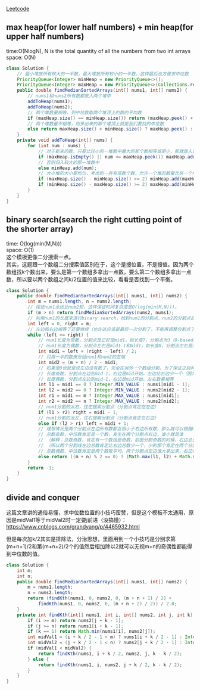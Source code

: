 [Leetcode](https://leetcode.com/problems/median-of-two-sorted-arrays/)

## max heap(for lower half numbers) + min heap(for upper half numbers)
time:O(NlogN), N is the total quantity of all the numbers from two int arrays\
space: O(N)
```java
class Solution {
    // 最小堆放所有较大的一半数，最大堆放所有较小的一半数，这样最后也方便求中位数
    PriorityQueue<Integer> minHeap = new PriorityQueue<>();
    PriorityQueue<Integer> maxHeap = new PriorityQueue<>(Collections.reverseOrder());
    public double findMedianSortedArrays(int[] nums1, int[] nums2) {
        // nums1和nums2所有数都放入两个堆中
        addToHeap(nums1);
        addToHeap(nums2);
        // 两个堆数量相等，则中位数取两个堆顶上的数的平均数
        if (maxHeap.size() == minHeap.size()) return (maxHeap.peek() + minHeap.peek()) / 2.0;
        // 两个堆数量不相等，则多出来的那个堆顶上就是我们要找的中位数
        else return maxHeap.size() > minHeap.size() ? maxHeap.peek() : minHeap.peek();
    }
    private void addToHeap(int[] nums) {
        for (int num : nums) {
            // 对于新来的数，只要比较小的一堆数中最大的那个数相等或更小，那就放入较小的那一堆数中
            if (maxHeap.isEmpty() || num <= maxHeap.peek()) maxHeap.add(num);
            // 否则归入较大的那一堆数中
            else minHeap.add(num);
            // 大小堆的大小要均匀，考虑到一共有奇数个数，允许一个堆的数量比另一个堆多一个（多出来的一个就是中位数）
            if (maxHeap.size() - minHeap.size() >= 2) minHeap.add(maxHeap.poll());
            if (minHeap.size() - maxHeap.size() >= 2) maxHeap.add(minHeap.poll());
        }
    }
}
```

## binary search(search the right cutting point of the shorter array)
time: O(log(min(M,N)))\
space: O(1)\
这个模板更像二分搜索一点。\
其实，这题跟一个数组二分搜索值区别在于，这个是搜位置，不是搜值。因为两个数组找k个数出来，要么是第一个数组多拿出一点数，要么第二个数组多拿出一点数，所以要以两个数组之间k/2位置的值来比较，看看是否找到一个平衡。
```java
class Solution {
    public double findMedianSortedArrays(int[] nums1, int[] nums2) {
        int m = nums1.length, n = nums2.length;
        // 保证num1永远比num2短，这样保证时间复杂度是O(log(min(M,N)))。
        if (m > n) return findMedianSortedArrays(nums2, nums1);
        // 利用num1的长度来进行binary search，找到num1的分割点，num2的分割点自然就能算出，原因是最终分割点左右数量相等
        int left = 0, right = m;
        // 左边和右边相等了还要继续（也许这应该是最后一次分割了，不能再调整分割点了，如果这次还没return就是input有问题）
        while (left <= right) {
            // num1长度为奇数，分割点是正好是mid1，如长度7，分割点为3（0-based）
            // num1长度为偶数，分割点左右是mid1-1和mid1，如长度8，分割点左右是3和4（0-based）
            int mid1 = left + (right - left) / 2;
            // 只用一半的数来分给num1和num2的左端
            int mid2 = (m + n) / 2 - mid1;
            // 如果是0也就是说左边没有数了，完全在另外一个数组分割，为了保证之后判断合法，设成最小值或最大值
            // 长度奇数，分割点左边到mid-1，右边是mid开始，左边比右边少一个（因为右边包括mid）
            // 长度偶数，分割点左边到mid-1，右边是mid开始，左右数量相等
            int l1 = mid1 == 0 ? Integer.MIN_VALUE : nums1[mid1 - 1];
            int l2 = mid2 == 0 ? Integer.MIN_VALUE : nums2[mid2 - 1];
            int r1 = mid1 == m ? Integer.MAX_VALUE : nums1[mid1];
            int r2 = mid2 == n ? Integer.MAX_VALUE : nums2[mid2];
            // num1分割的太右，往左搜索分割点（分割点肯定在左边）
            if (l1 > r2) right = mid1 - 1;
            // num1分割的太左，往右搜索分割点（分割点肯定在右边）
            else if (l2 > r1) left = mid1 + 1;
            // 理想情况是两个分割点左边所有数都互相小于右边所有数，那么就可以根据num1和num2总数奇偶性求中位数
            // 总数奇数，中位数肯定是一个数，发生在两个分割点右边，谁小就是谁
            // （解释：总数奇数，肯定有一个数组是奇数，前面分割奇数的时候，右边总比左边多一个）
            // （所以两个分割线左边总数肯定比右边总数少一个，少的那个肯定在两个分割线右边）
            // 总数偶数，中位数肯定是两个数取平均，两个分割点左边谁大拿出来，右边谁小拿出来，求平均
            else return ((m + n) % 2 == 0) ? (Math.max(l1, l2) + Math.min(r1, r2)) / 2.0 : Math.min(r1, r2);
        }
        return -1;
    }
}
```

## divide and conquer
这篇文章讲的通俗易懂，求中位数位置的小技巧蛮赞，但是这个模板不太通用，原因是midVal1等于midVal2时一定要j前进（没搞懂）：https://www.cnblogs.com/grandyang/p/4465932.html

但是每次加k/2其实是排除法，分治思想，里面用到一个小技巧是分别求第(m+n+1)/2和第(m+n+2)/2个的值然后相加除以2就可以无视m+n的奇偶性都能得到中位数的值。
```java
class Solution {
    int m;
    int n;
    public double findMedianSortedArrays(int[] nums1, int[] nums2) {
        m = nums1.length;
        n = nums2.length;
        return (findKth(nums1, 0, nums2, 0, (m + n + 1) / 2) + 
            findKth(nums1, 0, nums2, 0, (m + n + 2) / 2)) / 2.0;
    }
    private int findKth(int[] nums1, int i, int[] nums2, int j, int k) {
        if (i >= m) return nums2[j + k - 1];
        if (j >= n) return nums1[i + k - 1];
        if (k == 1) return Math.min(nums1[i], nums2[j]);
        int midVal1 = (i + k / 2 - 1 < m) ? nums1[i + k / 2 - 1] : Integer.MAX_VALUE;
        int midVal2 = (j + k / 2 - 1 < n) ? nums2[j + k / 2 - 1] : Integer.MAX_VALUE;
        if (midVal1 < midVal2) {
            return findKth(nums1, i + k / 2, nums2, j, k - k / 2);
        } else {
            return findKth(nums1, i, nums2, j + k / 2, k - k / 2);
        }
    }
}
```
